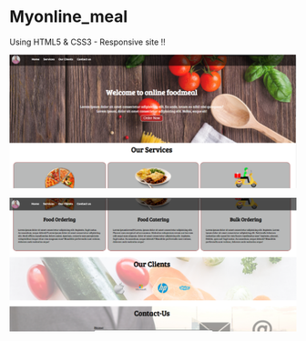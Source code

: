 # Myonline_meal
Using HTML5 &amp; CSS3 - Responsive site !!



![alt text](https://github.com/shubhamgoel01/Myonline_meal/blob/main/screenshots/1.png?raw=true)

![alt text](https://github.com/shubhamgoel01/Myonline_meal/blob/main/screenshots/2.png?raw=true)


